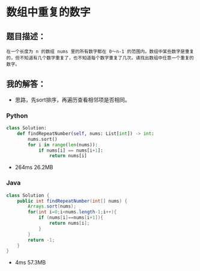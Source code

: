 # 数组中重复的数字

## 题目描述：

```
在一个长度为 n 的数组 nums 里的所有数字都在 0～n-1 的范围内。数组中某些数字是重复的，但不知道有几个数字重复了，也不知道每个数字重复了几次。请找出数组中任意一个重复的数字。
```

## 我的解答：

- 思路，先sort排序，再遍历查看相邻项是否相同。

### Python

```python
class Solution:
    def findRepeatNumber(self, nums: List[int]) -> int:
        nums.sort()
        for i in range(len(nums)):
            if nums[i] == nums[i+1]:
                return nums[i]
```

- 264ms 26.2MB

### Java

```java
class Solution {
    public int findRepeatNumber(int[] nums) {
        Arrays.sort(nums);
        for(int i=0;i<nums.length-1;i++){
            if (nums[i]==nums[i+1]){
                return nums[i];
            }
        }
        return -1;
    }
}
```

- 4ms 57.3MB